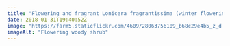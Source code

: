 ```yaml
---
title: "Flowering and fragrant Lonicera fragrantissima (winter flowering honeysuckle) in Cardigan, ID by @loujnicholls 🙂 #thatwinterspringthing "
date: 2018-01-31T19:40:52Z
image: "https://farm5.staticflickr.com/4609/28063756109_b68c29e4b5_z_d.jpg"
imageAlt: "Flowering woody shrub"
---
```

